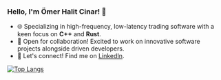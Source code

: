 ### Hello, I'm Ömer Halit Cinar! 👋

- 🌐 Specializing in high-frequency, low-latency trading software with a keen focus on **C++** and **Rust**.
- 🤝 Open for collaboration! Excited to work on innovative software projects alongside driven developers.
- 📣 Let's connect! Find me on [LinkedIn](https://www.linkedin.com/in/omerhalitcinar).

[![Top Langs](https://github-readme-stats.vercel.app/api/top-langs/?username=omerhalid&layout=compact&hide_border=true&langs_count=10)](https://github.com/anuraghazra/github-readme-stats)


<!---
omerhalid/omerhalid's `README.md` displays on the GitHub profile.
Preview the changes to see the magic!
--->
